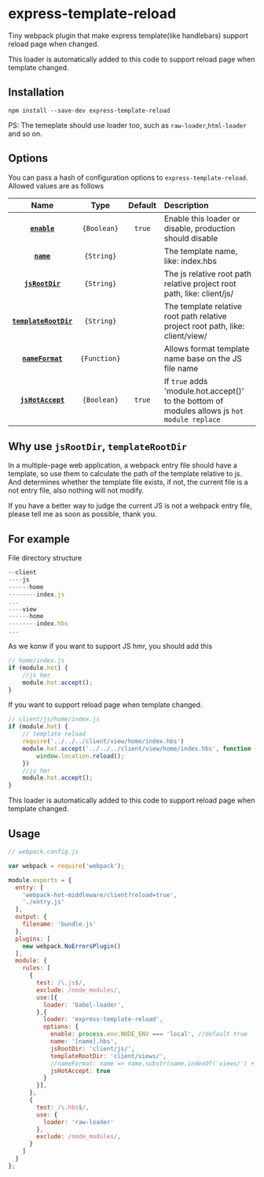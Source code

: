 # express-template-reload
Tiny webpack plugin that make express template(like handlebars) support reload page when changed.

This loader is automatically added to this code to support reload page when template changed.

## Installation
```
npm install --save-dev express-template-reload
```

PS: The temeplate should use loader too, such as `raw-loader`,`html-loader` and so on.


## Options

You can pass a hash of configuration options to `express-template-reload`.
Allowed values are as follows

|Name|Type|Default|Description|
|:--:|:--:|:-----:|:----------|
|**[`enable`](#)**|`{Boolean}`|`true`|Enable this loader or disable, production should disable|
|**[`name`](#)**|`{String}`||The template name, like: index.hbs|
|**[`jsRootDir`](#)**|`{String}`||The js relative root path relative project root path, like: client/js/|
|**[`templateRootDir`](#)**|`{String}`||The template relative root path relative project root path, like: client/view/|
|**[`nameFormat`](#)**|`{Function}`||Allows format template name base on the JS file name|
|**[`jsHotAccept`](#)**|`{Boolean}`|`true`|If `true` adds 'module.hot.accept()' to the bottom of modules allows js `hot module replace`|

## Why use `jsRootDir`, `templateRootDir`

In a multiple-page web application, a webpack entry file should have a template, so use them to calculate the path of the template relative to js. And determines whether the template file exists, if not, the current file is a not entry file, also nothing will not modify.

If you have a better way to judge the current JS is not a webpack entry file, please tell me as soon as possible, thank you.

## For example

File directory structure

```js
--client
----js
------home
--------index.js
...
----view
------home
--------index.hbs
...
```

As we konw if you want to support JS hmr, you should add this

```js
// home/index.js
if (module.hot) {
    //js hmr
    module.hot.accept();
}
```
If you want to support reload page when template changed.

```js
// client/js/home/index.js
if (module.hot) {
    // template reload
    require('../../../client/view/home/index.hbs')
    module.hot.accept('../../../client/view/home/index.hbs', function () {
        window.location.reload();
    })
    //js hmr
    module.hot.accept();
}
```


This loader is automatically added to this code to support reload page when template changed.


## Usage
```js
// webpack.config.js

var webpack = require('webpack');

module.exports = {
  entry: [
    'webpack-hot-middleware/client?reload=true',
    './entry.js'
  ],
  output: {
    filename: 'bundle.js'
  },
  plugins: [
    new webpack.NoErrorsPlugin()
  ],
  module: {
    rules: [
      {
        test: /\.js$/,
        exclude: /node_modules/,
        use:[{
          loader: 'babel-loader',
        },{
          loader: 'express-template-reload',
          options: {
            enable: process.env.NODE_ENV === 'local', //default true
            name: '[name].hbs',
            jsRootDir: 'client/js/',
            templateRootDir: 'client/views/',
            //nameFormat: name => name.substr(name.indexOf('views/') + 6, name.length),
            jsHotAccept: true
          }
        }],
      },
      {
        test: /\.hbs$/,
        use: {
          loader: 'raw-loader'
        },
        exclude: /node_modules/,
      }
    ]
  }
};

```
